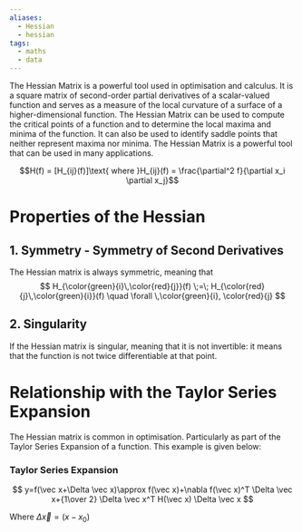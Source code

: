 ```yaml
---
aliases:
  - Hessian
  - hessian
tags:
  - maths
  - data
---
```


The Hessian Matrix is a powerful tool used in optimisation and calculus. It is a square matrix of second-order partial derivatives of a scalar-valued function and serves as a measure of the local curvature of a surface of a higher-dimensional function. The Hessian Matrix can be used to compute the critical points of a function and to determine the local maxima and minima of the function. It can also be used to identify saddle points that neither represent maxima nor minima. The Hessian Matrix is a powerful tool that can be used in many applications.

$$H(f) = [H_{ij}(f)]\text{ where }H_{ij}(f) = \frac{\partial^2 f}{\partial x_i \partial x_j}$$

# Properties of the Hessian

## 1. Symmetry - Symmetry of Second Derivatives

The Hessian matrix is always symmetric, meaning that $$
H_{\color{green}{i}\,\color{red}{j}}(f) \;=\; 
H_{\color{red}{j}\,\color{green}{i}}(f) 
\quad \forall \,\color{green}{i}, \color{red}{j}
$$


## 2. Singularity

If the Hessian matrix is singular, meaning that it is not invertible: it means that the function is not twice differentiable at that point.

# Relationship with the Taylor Series Expansion

The Hessian matrix is common in optimisation. Particularly as part of the Taylor Series Expansion of a function. This example is given below:

### Taylor Series Expansion

$$ y=f(\vec x+\Delta \vec x)\approx f(\vec x)+\nabla f(\vec x)^T \Delta \vec x+{1\over 2} \Delta \vec x^T H(\vec x) \Delta \vec x $$

Where $\Delta \vec x = (x-x_0)$